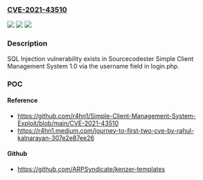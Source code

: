 ### [CVE-2021-43510](https://cve.mitre.org/cgi-bin/cvename.cgi?name=CVE-2021-43510)
![](https://img.shields.io/static/v1?label=Product&message=n%2Fa&color=blue)
![](https://img.shields.io/static/v1?label=Version&message=n%2Fa&color=blue)
![](https://img.shields.io/static/v1?label=Vulnerability&message=n%2Fa&color=brighgreen)

### Description

SQL Injection vulnerability exists in Sourcecodester Simple Client Management System 1.0 via the username field in login.php.

### POC

#### Reference
- https://github.com/r4hn1/Simple-Client-Management-System-Exploit/blob/main/CVE-2021-43510
- https://r4hn1.medium.com/journey-to-first-two-cve-by-rahul-kalnarayan-307e2e87ee26

#### Github
- https://github.com/ARPSyndicate/kenzer-templates

